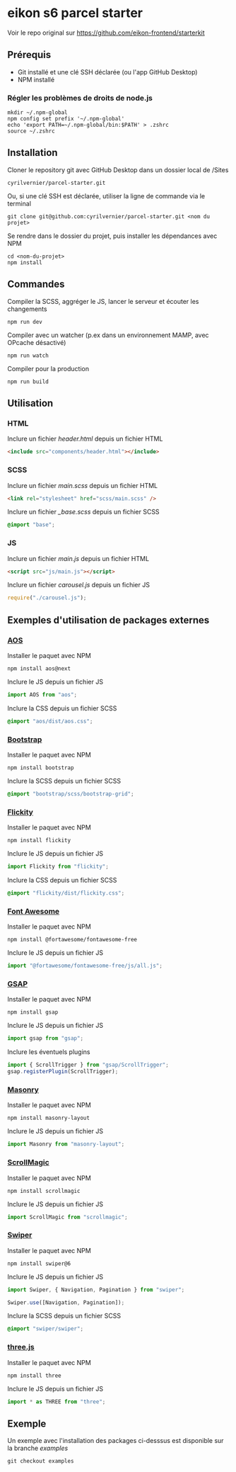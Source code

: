 # eikon s6 parcel starter

Voir le repo original sur https://github.com/eikon-frontend/starterkit

## Prérequis

- Git installé et une clé SSH déclarée (ou l'app GitHub Desktop)
- NPM installé

### Régler les problèmes de droits de node.js

```
mkdir ~/.npm-global
npm config set prefix '~/.npm-global'
echo 'export PATH=~/.npm-global/bin:$PATH' > .zshrc
source ~/.zshrc
```

## Installation

Cloner le repository git avec GitHub Desktop dans un dossier local de /Sites

```
cyrilvernier/parcel-starter.git
```

Ou, si une clé SSH est déclarée, utiliser la ligne de commande via le terminal

```
git clone git@github.com:cyrilvernier/parcel-starter.git <nom du projet>
```

Se rendre dans le dossier du projet, puis installer les dépendances avec NPM

```
cd <nom-du-projet>
npm install
```

## Commandes

Compiler la SCSS, aggréger le JS, lancer le serveur et écouter les changements

```
npm run dev
```

Compiler avec un watcher (p.ex dans un environnement MAMP, avec OPcache désactivé)

```
npm run watch
```

Compiler pour la production

```
npm run build
```

## Utilisation

### HTML

Inclure un fichier _header.html_ depuis un fichier HTML

```html
<include src="components/header.html"></include>
```

### SCSS

Inclure un fichier _main.scss_ depuis un fichier HTML

```html
<link rel="stylesheet" href="scss/main.scss" />
```

Inclure un fichier _\_base.scss_ depuis un fichier SCSS

```scss
@import "base";
```

### JS

Inclure un fichier _main.js_ depuis un fichier HTML

```html
<script src="js/main.js"></script>
```

Inclure un fichier _carousel.js_ depuis un fichier JS

```js
require("./carousel.js");
```

## Exemples d'utilisation de packages externes

### [AOS](https://michalsnik.github.io/aos)

Installer le paquet avec NPM

```
npm install aos@next
```

Inclure le JS depuis un fichier JS

```js
import AOS from "aos";
```

Inclure la CSS depuis un fichier SCSS

```SCSS
@import "aos/dist/aos.css";
```

### [Bootstrap](https://getbootstrap.com)

Installer le paquet avec NPM

```
npm install bootstrap
```

Inclure la SCSS depuis un fichier SCSS

```SCSS
@import "bootstrap/scss/bootstrap-grid";
```

### [Flickity](https://flickity.metafizzy.co)

Installer le paquet avec NPM

```
npm install flickity
```

Inclure le JS depuis un fichier JS

```js
import Flickity from "flickity";
```

Inclure la CSS depuis un fichier SCSS

```SCSS
@import "flickity/dist/flickity.css";
```

### [Font Awesome](https://fontawesome.com/)

Installer le paquet avec NPM

```
npm install @fortawesome/fontawesome-free
```

Inclure le JS depuis un fichier JS

```js
import "@fortawesome/fontawesome-free/js/all.js";
```

### [GSAP](https://greensock.com/gsap/)

Installer le paquet avec NPM

```
npm install gsap
```

Inclure le JS depuis un fichier JS

```js
import gsap from "gsap";
```

Inclure les éventuels plugins

```js
import { ScrollTrigger } from "gsap/ScrollTrigger";
gsap.registerPlugin(ScrollTrigger);
```

### [Masonry](https://masonry.desandro.com)

Installer le paquet avec NPM

```
npm install masonry-layout
```

Inclure le JS depuis un fichier JS

```js
import Masonry from "masonry-layout";
```

### [ScrollMagic](https://scrollmagic.io)

Installer le paquet avec NPM

```
npm install scrollmagic
```

Inclure le JS depuis un fichier JS

```js
import ScrollMagic from "scrollmagic";
```

### [Swiper](https://swiperjs.com)

Installer le paquet avec NPM

```
npm install swiper@6
```

Inclure le JS depuis un fichier JS

```js
import Swiper, { Navigation, Pagination } from "swiper";

Swiper.use([Navigation, Pagination]);
```

Inclure la SCSS depuis un fichier SCSS

```SCSS
@import "swiper/swiper";
```

### [three.js](https://threejs.org)

Installer le paquet avec NPM

```
npm install three
```

Inclure le JS depuis un fichier JS

```js
import * as THREE from "three";
```

## Exemple

Un exemple avec l'installation des packages ci-desssus est disponible sur la branche _examples_

```
git checkout examples
```
